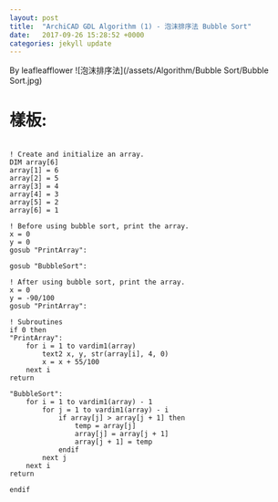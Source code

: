```yaml
---
layout: post
title:  "ArchiCAD GDL Algorithm (1) - 泡沫排序法 Bubble Sort"
date:   2017-09-26 15:28:52 +0000
categories: jekyll update
---
```

By leafleafflower
![泡沫排序法](/assets/Algorithm/Bubble Sort/Bubble Sort.jpg)

# 樣板:    
<pre>
    <code>
! Create and initialize an array.
DIM array[6]
array[1] = 6
array[2] = 5
array[3] = 4
array[4] = 3
array[5] = 2
array[6] = 1

! Before using bubble sort, print the array.
x = 0
y = 0
gosub "PrintArray":

gosub "BubbleSort":

! After using bubble sort, print the array.
x = 0
y = -90/100
gosub "PrintArray":

! Subroutines
if 0 then
"PrintArray":
	for i = 1 to vardim1(array) 
		text2 x, y, str(array[i], 4, 0)
		x = x + 55/100
	next i
return

"BubbleSort":	
	for i = 1 to vardim1(array) - 1
		for j = 1 to vardim1(array) - i
			if array[j] > array[j + 1] then
				temp = array[j]
				array[j] = array[j + 1]
				array[j + 1] = temp
			endif
		next j
	next i
return

endif
    </code>
</pre>





[帶路雞Pro-App-Store]: https://appsto.re/tw/kp-Sfb.i
[帶路雞-App-Store]: https://appsto.re/tw/amD6eb.i

